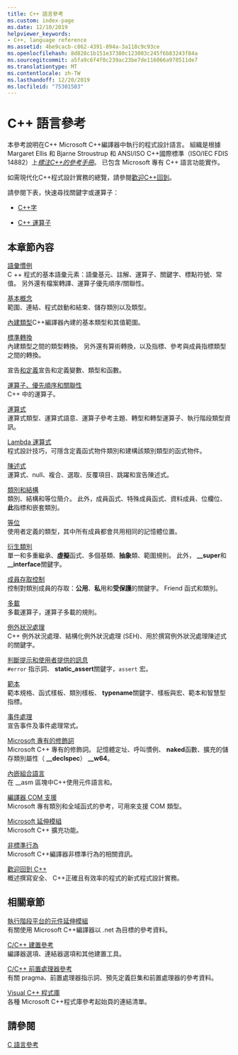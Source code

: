 ```yaml
---
title: C++ 語言參考
ms.custom: index-page
ms.date: 12/10/2019
helpviewer_keywords:
- C++, language reference
ms.assetid: 4be9cacb-c862-4391-894a-3a118c9c93ce
ms.openlocfilehash: 8d828c1b151e37380c123003c245f6b83243f84a
ms.sourcegitcommit: a5fa9c6f4f0c239ac23be7de116066a978511de7
ms.translationtype: MT
ms.contentlocale: zh-TW
ms.lasthandoff: 12/20/2019
ms.locfileid: "75301583"
---
```

# <a name="c-language-reference"></a>C++ 語言參考

本參考說明在C++ Microsoft C++編譯器中執行的程式設計語言。 組織是根據 Margaret Ellis 和 Bjarne Stroustrup 和 ANSI/ISO C++國際標準（ISO/IEC FDIS 14882）上[*標注C++的參考手冊*](http://www.stroustrup.com/arm.html)。 已包含 Microsoft 專有 C++ 語言功能實作。

如需現代化C++程式設計實務的總覽，請參閱[歡迎C++回到](welcome-back-to-cpp-modern-cpp.md)。

請參閱下表，快速尋找關鍵字或運算子：

- [C++字](../cpp/keywords-cpp.md)

- [C++ 運算子](../cpp/cpp-built-in-operators-precedence-and-associativity.md)

## <a name="in-this-section"></a>本章節內容

[語彙慣例](../cpp/lexical-conventions.md)<br/>
C ++ 程式的基本語彙元素：語彙基元、註解、運算子、關鍵字、標點符號、常值。 另外還有檔案轉譯、運算子優先順序/關聯性。

[基本概念](../cpp/basic-concepts-cpp.md)<br/>
範圍、連結、程式啟動和結束、儲存類別以及類型。

[內建類型](fundamental-types-cpp.md)C++編譯器內建的基本類型和其值範圍。

[標準轉換](../cpp/standard-conversions.md)<br/>
內建類型之間的類型轉換。 另外還有算術轉換，以及指標、參考與成員指標類型之間的轉換。

宣告[和定義](declarations-and-definitions-cpp.md)宣告和定義變數、類型和函數。

[運算子、優先順序和關聯性](../cpp/cpp-built-in-operators-precedence-and-associativity.md)<br/>
C++ 中的運算子。

[運算式](../cpp/expressions-cpp.md)<br/>
運算式類型、運算式語意、運算子參考主題、轉型和轉型運算子、執行階段類型資訊。

[Lambda 運算式](../cpp/lambda-expressions-in-cpp.md)<br/>
程式設計技巧，可隱含定義函式物件類別和建構該類別類型的函式物件。

[陳述式](../cpp/statements-cpp.md)<br/>
運算式、null、複合、選取、反覆項目、跳躍和宣告陳述式。

[類別和結構](../cpp/classes-and-structs-cpp.md)<br/>
類別、結構和等位簡介。 此外，成員函式、特殊成員函式、資料成員、位欄位、**此**指標和嵌套類別。

[等位](unions.md)<br/>
使用者定義的類型，其中所有成員都會共用相同的記憶體位置。

[衍生類別](../cpp/inheritance-cpp.md)<br/>
單一和多重繼承、**虛擬**函式、多個基類、**抽象**類、範圍規則。 此外， **__super**和 **__interface**關鍵字。

[成員存取控制](../cpp/member-access-control-cpp.md)<br/>
控制對類別成員的存取：**公用**、**私**用和**受保護**的關鍵字。 Friend 函式和類別。

[多載](operator-overloading.md)<br/>
多載運算子，運算子多載的規則。

[例外狀況處理](../cpp/exception-handling-in-visual-cpp.md)<br/>
C++ 例外狀況處理、結構化例外狀況處理 (SEH)、用於撰寫例外狀況處理陳述式的關鍵字。

[判斷提示和使用者提供的訊息](../cpp/assertion-and-user-supplied-messages-cpp.md)<br/>
`#error` 指示詞、 **static_assert**關鍵字，`assert` 宏。

[範本](../cpp/templates-cpp.md)<br/>
範本規格、函式樣板、類別樣板、 **typename**關鍵字、樣板與宏、範本和智慧型指標。

[事件處理](../cpp/event-handling.md)<br/>
宣告事件及事件處理常式。

[Microsoft 專有的修飾詞](../cpp/microsoft-specific-modifiers.md)<br/>
Microsoft C++ 專有的修飾詞。 記憶體定址、呼叫慣例、 **naked**函數、擴充的儲存類別屬性（ **__declspec**） **__w64**。

[內嵌組合語言](../assembler/inline/inline-assembler.md)<br/>
在 __asm 區塊中C++使用元件語言和。

[編譯器 COM 支援](../cpp/compiler-com-support.md)<br/>
Microsoft 專有類別和全域函式的參考，可用來支援 COM 類型。

[Microsoft 延伸模組](../cpp/microsoft-extensions.md)<br/>
Microsoft C++ 擴充功能。

[非標準行為](../cpp/nonstandard-behavior.md)<br/>
Microsoft C++編譯器非標準行為的相關資訊。

[歡迎回到 C++](welcome-back-to-cpp-modern-cpp.md)<br/>
概述撰寫安全、 C++正確且有效率的程式的新式程式設計實務。

## <a name="related-sections"></a>相關章節

[執行階段平台的元件延伸模組](../extensions/component-extensions-for-runtime-platforms.md)<br/>
有關使用 Microsoft C++編譯器以 .net 為目標的參考資料。

[C/C++ 建置參考](../build/reference/c-cpp-building-reference.md)<br/>
編譯器選項、連結器選項和其他建置工具。

[C/C++ 前置處理器參考](../preprocessor/c-cpp-preprocessor-reference.md)<br/>
有關 pragma、前置處理器指示詞、預先定義巨集和前置處理器的參考資料。

[Visual C++ 程式庫](../standard-library/cpp-standard-library-reference.md)<br/>
各種 Microsoft C++程式庫參考起始頁的連結清單。

## <a name="see-also"></a>請參閱

[C 語言參考](../c-language/c-language-reference.md)
